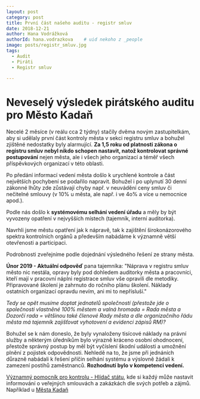 ```yaml
---
layout: post
category: post
title: První část našeho auditu - registr smluv
date: 2018-12-21
author: Hana Vodrážková
authorId: hana.vodrazkova    # uid nekoho z _people
image: posts/registr_smluv.jpg
tags:
  - Audit
  - Piráti
  - Registr smluv
  
---
```



Neveselý výsledek pirátského auditu pro Město Kadaň
===

Necelé 2 měsíce (v reálu cca 2 týdny) stačily dvěma novým zastupitelkám, aby si udělaly první část kontroly města v sekci registru smluv a bohužel zjištěné nedostatky byly alarmující. 
**Za 1,5 roku od platnosti zákona o registru smluv nebyl nikdo schopen nastavit, natož kontrolovat správné postupování** nejen města, ale i všech jeho organizací a téměř všech příspěvkových organizací v této oblasti. 

Po předání informací vedení města došlo k urychlené kontrole a část největších pochybení se podařilo napravit. Bohužel i po uplynutí 30 denní zákonné lhůty zde zůstávají chyby např. v neuvádění ceny smluv či nečitelné smlouvy (v 10% u města, ale např. i ve 4o% a více u nemocnice apod.).

Podle nás došlo k **systémovému selhání vedení úřadu** a měly by být vyvozeny opatření v nejvyšších místech (tajemník, interní auditorka). 

Navrhli jsme městu opatření jak k nápravě, tak k zajištění širokonázorového spektra kontrolních orgánů a především nabádáme k významně větší otevřenosti a participaci.

Podrobnosti zveřejníme podle dojednání výsledného řešení ze strany města.

**Únor 2019 - Aktuální odpověď** pana tajemníka: "Náprava v registru smluv město nic nestála, opravy byly pod dohledem auditorky města a pracovníci, kteří mají v pracovní náplni registrace smluv vše opravili dle metodiky. Připravované školení je zahrnuto do ročního plánu školení. 
Náklady ostatních organizací opravdu nevím, ani mi to nepřísluší." 

*Tedy se opět musíme doptat jednatelů společností (přestože jde o společnosti vlastněné 100% městem a valná hromada = Rada města a Dozorčí rada = většinou také členové Rady města a dle organizačního řádu města má tajemník zajišťovat vyhotovení a evidenci zápisů RM)?*

Bohužel se k nám doneslo, že byly vynaloženy tisícové náklady na právní služby a některým úředníkům bylo výrazně kráceno osobní ohodnocení, přestože správný postup by měl být vyčíslení škodní události a umožnění plnění z pojistek odpovědnosti.
Nehledě na to, že jsme při jednáních důrazně nabádali k řešení příčin selhání systému a výslovně žádali k zamezení postihů zaměstnanců.
**Rozhodnutí bylo v kompetenci vedení.**  

[Významný pomocník pro kontrolu - Hlídač státu](https://www.hlidacstatu.cz), kde si každý může nastavit informování o veřejných smlouvách a zakázkách dle svých potřeb a zájmů. Například u [Města Kadaň](https://www.hlidacstatu.cz/hledatsmlouvy?Q=ico%3A00261912%20chyby%3Avazne&order=7)


